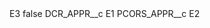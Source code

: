<?xml version="1.0" encoding="UTF-8"?>
<CustomMetadata xmlns="http://soap.sforce.com/2006/04/metadata" xmlns:xsi="http://www.w3.org/2001/XMLSchema-instance" xmlns:xsd="http://www.w3.org/2001/XMLSchema">
    <label>E3</label>
    <protected>false</protected>
    <values>
        <field>DCR_APPR__c</field>
        <value xsi:type="xsd:string">E1</value>
    </values>
    <values>
        <field>PCORS_APPR__c</field>
        <value xsi:type="xsd:string">E2</value>
    </values>
</CustomMetadata>
